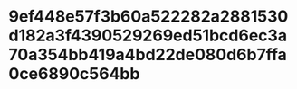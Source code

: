 # 9ef448e57f3b60a522282a2881530d182a3f4390529269ed51bcd6ec3a70a354bb419a4bd22de080d6b7ffa0ce6890c564bb
